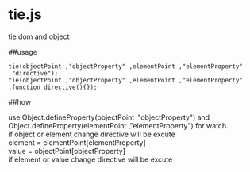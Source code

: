 tie.js
======

tie dom and object

##usage

    tie(objectPoint ,"objectProperty" ,elementPoint ,"elementProperty" ,"directive");
    tie(objectPoint ,"objectProperty" ,elementPoint ,"elementProperty" ,function directive(){});

##how

use Object.defineProperty(objectPoint ,"objectProperty") and Object.defineProperty(elementPoint ,"elementProperty") for watch.  
if object or element change directive will be excute  
element = elementPoint[elementProperty]  
value = objectPoint[objectProperty]  
if element or value change directive will be excute  
